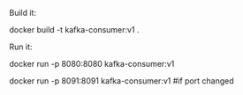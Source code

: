 Build it:

docker build -t kafka-consumer:v1 .

Run it:

docker run -p 8080:8080 kafka-consumer:v1

docker run -p 8091:8091 kafka-consumer:v1 #if port changed
